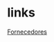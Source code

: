 # links

[Fornecedores](https://docs.google.com/spreadsheets/d/19QZM_mjcxYVfd3GBhO74VrK8MQFfsJTKBdPlSZDd9BE/edit?usp=sharing)

